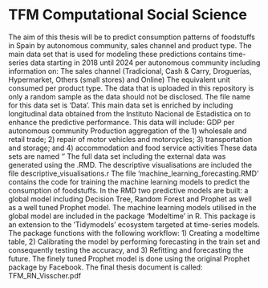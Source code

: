 # TFM Computational Social Science
The aim of this thesis will be to predict consumption patterns of foodstuffs in Spain by autonomous community, sales channel and product type. The main data set that is used for modeling these predictions contains time-series data starting in 2018 until 2024 per autonomous community including information on:
The sales channel (Tradicional, Cash & Carry, Droguerías, Hypermarket, Others (small stores) and Online)
The equivalent unit consumed per product type.
The data that is uploaded in this repository is only a random sample as the data should not be disclosed. The file name for this data set is ‘Data’.
This main data set is  enriched by including longitudinal data obtained from the Instituto Nacional de Estadistica on to enhance the predictive performance. This data will include:
GDP per autonomous community
Production aggregation of the 1) wholesale and retail trade; 2) repair of motor vehicles and motorcycles; 3) transportation and storage; and 4) accommodation and food service activities
These data sets are named ‘’
The full data set including the external data was generated using the .RMD.
The descriptive visualisations are included the file descriptive_visualisations.r
The file ‘machine_learning_forecasting.RMD’ contains the code for training the machine learning models to predict the consumption of foodstuffs. In the RMD two predictive models are built: a global model including Decision Tree, Random Forest and Prophet as well as a well tuned Prophet model.
The machine learning models utilised in the global model are included in the package ‘Modeltime’ in R. This package is an extension to the ’Tidymodels’ ecosystem targeted at time-series models. The package functions with the following workflow: 1) Creating a modeltime table, 2) Calibrating the model by performing forecasting in the train set and consequently testing the accuracy, and 3) Refitting and forecasting the future. The finely tuned Prophet model is done using the original Prophet package by Facebook. 
The final thesis document is called: TFM_RN_Visscher.pdf

